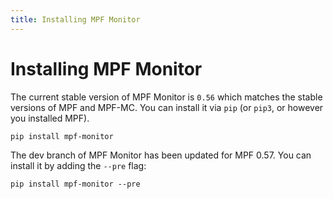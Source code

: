 ```yaml
---
title: Installing MPF Monitor
---
```


# Installing MPF Monitor


The current stable version of MPF Monitor is `0.56` which matches the stable versions of MPF and MPF-MC.
You can install it via `pip` (or `pip3`, or however you installed MPF).

``` doscon
pip install mpf-monitor
```

The dev branch of MPF Monitor has been updated for MPF 0.57. You can install it by adding the `--pre` flag:

``` doscon
pip install mpf-monitor --pre
```
